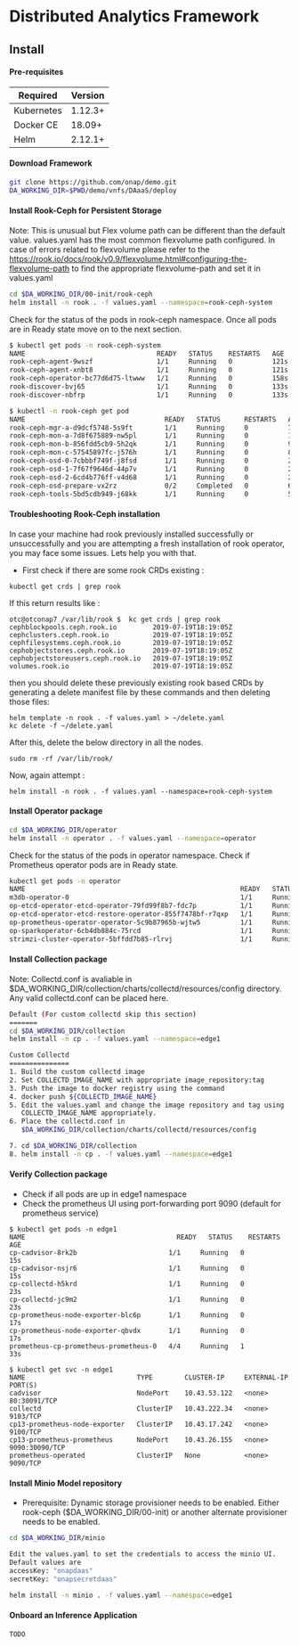 # Distributed Analytics Framework
## Install

#### Pre-requisites
| Required   | Version |
|------------|---------|
| Kubernetes | 1.12.3+ |
| Docker CE  | 18.09+  |
| Helm       | 2.12.1+ |
#### Download Framework
```bash
git clone https://github.com/onap/demo.git
DA_WORKING_DIR=$PWD/demo/vnfs/DAaaS/deploy
```

#### Install Rook-Ceph for Persistent Storage
Note: This is unusual but Flex volume path can be different than the default value. values.yaml has the most common flexvolume path configured. In case of errors related to flexvolume please refer to the https://rook.io/docs/rook/v0.9/flexvolume.html#configuring-the-flexvolume-path to find the appropriate flexvolume-path and set it in values.yaml
```bash
cd $DA_WORKING_DIR/00-init/rook-ceph
helm install -n rook . -f values.yaml --namespace=rook-ceph-system
```
Check for the status of the pods in rook-ceph namespace. Once all pods are in Ready state move on to the next section.

```bash
$ kubectl get pods -n rook-ceph-system
NAME                                 READY   STATUS    RESTARTS   AGE
rook-ceph-agent-9wszf                1/1     Running   0          121s
rook-ceph-agent-xnbt8                1/1     Running   0          121s
rook-ceph-operator-bc77d6d75-ltwww   1/1     Running   0          158s
rook-discover-bvj65                  1/1     Running   0          133s
rook-discover-nbfrp                  1/1     Running   0          133s
```
```bash
$ kubectl -n rook-ceph get pod
NAME                                   READY   STATUS      RESTARTS   AGE
rook-ceph-mgr-a-d9dcf5748-5s9ft        1/1     Running     0          77s
rook-ceph-mon-a-7d8f675889-nw5pl       1/1     Running     0          105s
rook-ceph-mon-b-856fdd5cb9-5h2qk       1/1     Running     0          94s
rook-ceph-mon-c-57545897fc-j576h       1/1     Running     0          85s
rook-ceph-osd-0-7cbbbf749f-j8fsd       1/1     Running     0          25s
rook-ceph-osd-1-7f67f9646d-44p7v       1/1     Running     0          25s
rook-ceph-osd-2-6cd4b776ff-v4d68       1/1     Running     0          25s
rook-ceph-osd-prepare-vx2rz            0/2     Completed   0          60s
rook-ceph-tools-5bd5cdb949-j68kk       1/1     Running     0          53s
```

#### Troubleshooting Rook-Ceph installation

In case your machine had rook previously installed successfully or unsuccessfully
and you are attempting a fresh installation of rook operator, you may face some issues.
Lets help you with that.

* First check if there are some rook CRDs existing :
```
kubectl get crds | grep rook
```
If this return results like :
```
otc@otconap7 /var/lib/rook $  kc get crds | grep rook
cephblockpools.ceph.rook.io         2019-07-19T18:19:05Z
cephclusters.ceph.rook.io           2019-07-19T18:19:05Z
cephfilesystems.ceph.rook.io        2019-07-19T18:19:05Z
cephobjectstores.ceph.rook.io       2019-07-19T18:19:05Z
cephobjectstoreusers.ceph.rook.io   2019-07-19T18:19:05Z
volumes.rook.io                     2019-07-19T18:19:05Z
```
then you should delete these previously existing rook based CRDs by generating a delete 
manifest file by these commands and then deleting those files:
```
helm template -n rook . -f values.yaml > ~/delete.yaml
kc delete -f ~/delete.yaml
```

After this, delete the below directory in all the nodes.
```
sudo rm -rf /var/lib/rook/
```
Now, again attempt : 
```
helm install -n rook . -f values.yaml --namespace=rook-ceph-system
```

#### Install Operator package
```bash
cd $DA_WORKING_DIR/operator
helm install -n operator . -f values.yaml --namespace=operator
```
Check for the status of the pods in operator namespace. Check if Prometheus operator pods are in Ready state.
```bash
kubectl get pods -n operator
NAME                                                      READY   STATUS    RESTARTS
m3db-operator-0                                           1/1     Running   0       -etcd-operator-etcd-backup-operator-6cdc577f7d-ltgsr      1/1     Running   0
op-etcd-operator-etcd-operator-79fd99f8b7-fdc7p           1/1     Running   0
op-etcd-operator-etcd-restore-operator-855f7478bf-r7qxp   1/1     Running   0
op-prometheus-operator-operator-5c9b87965b-wjtw5          1/1     Running   1
op-sparkoperator-6cb4db884c-75rcd                         1/1     Running   0
strimzi-cluster-operator-5bffdd7b85-rlrvj                 1/1     Running   0
```

#### Install Collection package
Note: Collectd.conf is avaliable in $DA_WORKING_DIR/collection/charts/collectd/resources/config directory. Any valid collectd.conf can be placed here.
```bash
Default (For custom collectd skip this section)
=======
cd $DA_WORKING_DIR/collection
helm install -n cp . -f values.yaml --namespace=edge1

Custom Collectd
===============
1. Build the custom collectd image
2. Set COLLECTD_IMAGE_NAME with appropriate image_repository:tag
3. Push the image to docker registry using the command
4. docker push ${COLLECTD_IMAGE_NAME}
5. Edit the values.yaml and change the image repository and tag using 
   COLLECTD_IMAGE_NAME appropriately.
6. Place the collectd.conf in 
   $DA_WORKING_DIR/collection/charts/collectd/resources/config 

7. cd $DA_WORKING_DIR/collection
8. helm install -n cp . -f values.yaml --namespace=edge1
```

#### Verify Collection package
* Check if all pods are up in edge1 namespace
* Check the prometheus UI using port-forwarding port 9090 (default for prometheus service)
```
$ kubectl get pods -n edge1
NAME                                      READY   STATUS    RESTARTS   AGE
cp-cadvisor-8rk2b                       1/1     Running   0          15s
cp-cadvisor-nsjr6                       1/1     Running   0          15s
cp-collectd-h5krd                       1/1     Running   0          23s
cp-collectd-jc9m2                       1/1     Running   0          23s
cp-prometheus-node-exporter-blc6p       1/1     Running   0          17s
cp-prometheus-node-exporter-qbvdx       1/1     Running   0          17s
prometheus-cp-prometheus-prometheus-0   4/4     Running   1          33s

$ kubectl get svc -n edge1
NAME                            TYPE        CLUSTER-IP     EXTERNAL-IP   PORT(S)  
cadvisor                        NodePort    10.43.53.122   <none>        80:30091/TCP
collectd                        ClusterIP   10.43.222.34   <none>        9103/TCP
cp13-prometheus-node-exporter   ClusterIP   10.43.17.242   <none>        9100/TCP
cp13-prometheus-prometheus      NodePort    10.43.26.155   <none>        9090:30090/TCP
prometheus-operated             ClusterIP   None           <none>        9090/TCP
```

#### Install Minio Model repository
* Prerequisite: Dynamic storage provisioner needs to be enabled. Either rook-ceph ($DA_WORKING_DIR/00-init) or another alternate provisioner needs to be enabled.
```bash
cd $DA_WORKING_DIR/minio

Edit the values.yaml to set the credentials to access the minio UI.
Default values are
accessKey: "onapdaas"
secretKey: "onapsecretdaas"

helm install -n minio . -f values.yaml --namespace=edge1
```

#### Onboard an Inference Application
```
TODO
```